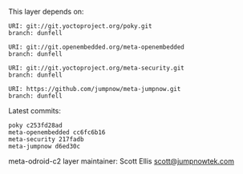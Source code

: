This layer depends on:

    URI: git://git.yoctoproject.org/poky.git
    branch: dunfell

    URI: git://git.openembedded.org/meta-openembedded
    branch: dunfell

    URI: git://git.yoctoproject.org/meta-security.git
    branch: dunfell

    URI: https://github.com/jumpnow/meta-jumpnow.git
    branch: dunfell

Latest commits:

    poky c253fd28ad
    meta-openembedded cc6fc6b16
    meta-security 217fadb
    meta-jumpnow d6ed30c

meta-odroid-c2 layer maintainer: Scott Ellis <scott@jumpnowtek.com>
